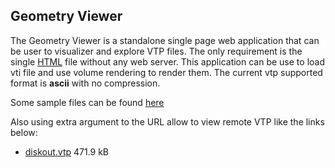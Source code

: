 ## Geometry Viewer

The Geometry Viewer is a standalone single page web application that can be user to visualizer and explore VTP files. The only requirement is the single [HTML] file without any web server. This application can be use to load vti file and use volume rendering to render them.
The current vtp supported format is __ascii__ with no compression.

Some sample files can be found [here](https://data.kitware.com/#collection/586fef9f8d777f05f44a5c86/folder/59de9dd58d777f31ac641dc3)

Also using extra argument to the URL allow to view remote VTP like the links below:
- [diskout.vtp](https://kitware.github.io/vtk-js/examples/GeometryViewer/GeometryViewer.html?fileURL=https://data.kitware.com/api/v1/item/59de9de58d777f31ac641dc5/download) 471.9 kB

[HTML]: https://kitware.github.io/vtk-js/examples/GeometryViewer/GeometryViewer.html
